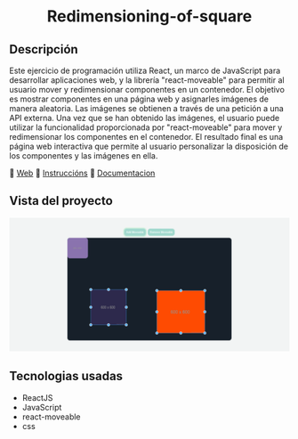 <h1 align="center">Redimensioning-of-square</h1>

## Descripción

Este ejercicio de programación utiliza React, un marco de JavaScript para desarrollar aplicaciones web, y la librería "react-moveable" para permitir al usuario mover y redimensionar componentes en un contenedor. El objetivo es mostrar componentes en una página web y asignarles imágenes de manera aleatoria. Las imágenes se obtienen a través de una petición a una API externa. Una vez que se han obtenido las imágenes, el usuario puede utilizar la funcionalidad proporcionada por "react-moveable" para mover y redimensionar los componentes en el contenedor. El resultado final es una página web interactiva que permite al usuario personalizar la disposición de los componentes y las imágenes en ella.

:link: [Web](https://redimensioning-of-square.netlify.app/)
:link: [Instruccións](./INSTRUCCIONS.md)
:link: [Documentacion](https://eddybel.github.io/Redimensioning-of-square/)

## Vista del proyecto

![captura_del_proyecto](./assets/capture.png)

## Tecnologias usadas

- ReactJS
- JavaScript
- react-moveable
- css

